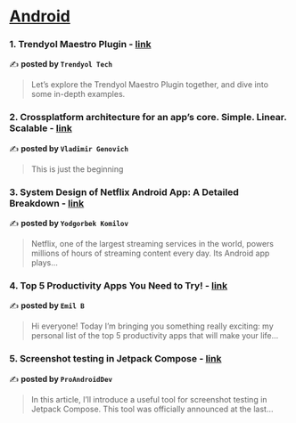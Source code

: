 
<h1><a href=https://medium.com/tag/android/recommended target="_blank" rel="noopener noreferrer">Android</a></h1>
<h3>1. Trendyol Maestro Plugin - <a href="https://medium.com/trendyol-tech/trendyol-maestro-plugin-ef2771b377a9" target="_blank" rel="noopener noreferrer">link</a></h3>

✍️ **posted by `Trendyol Tech`**

<blockquote>Let’s explore the Trendyol Maestro Plugin together, and dive into some in-depth examples.</blockquote>

<h3>2. Crossplatform architecture for an app’s core. Simple. Linear. Scalable - <a href="https://medium.com/@genovich/crossplatform-architecture-for-an-apps-core-simple-linear-scalable-3373106d2a1d" target="_blank" rel="noopener noreferrer">link</a></h3>

✍️ **posted by `Vladimir Genovich`**

<blockquote>This is just the beginning</blockquote>

<h3>3. System Design of Netflix Android App: A Detailed Breakdown - <a href="https://medium.com/@YodgorbekKomilo/system-design-of-netflix-android-app-a-detailed-breakdown-252b3d2e7f5f" target="_blank" rel="noopener noreferrer">link</a></h3>

✍️ **posted by `Yodgorbek Komilov`**

<blockquote>Netflix, one of the largest streaming services in the world, powers millions of hours of streaming content every day. Its Android app plays…</blockquote>

<h3>4. Top 5 Productivity Apps You Need to Try! - <a href="https://medium.com/@emilborbely/top-5-productivity-apps-you-need-to-try-a27a14f9d40f" target="_blank" rel="noopener noreferrer">link</a></h3>

✍️ **posted by `Emil B`**

<blockquote>Hi everyone! Today I’m bringing you something really exciting: my personal list of the top 5 productivity apps that will make your life…</blockquote>

<h3>5. Screenshot testing in Jetpack Compose - <a href="https://medium.com/proandroiddev/screenshot-testing-in-jetpack-compose-bbed440ea19a" target="_blank" rel="noopener noreferrer">link</a></h3>

✍️ **posted by `ProAndroidDev`**

<blockquote>In this article, I’ll introduce a useful tool for screenshot testing in Jetpack Compose. This tool was officially announced at the last…</blockquote>

